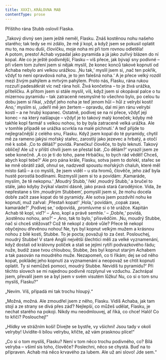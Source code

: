 ```yaml
---
title: XXXI\.KRÁLOVNA MAB
contentType: prose
---
```


  

Příštího rána Stubb oslovil Flaska.

„Takový divný sen jsem ještě neměl, Flasku. Znáš kostěnou nohu našeho starého; tak tedy se mi zdálo, že mě jí kopl, a když jsem se pokusil oplatit mu to, na mou duši, človíčku, moje noha mi při tom rovnou odletěla! A potom, presto! Achab vypadal jako pyramida a já jako zuřivý blázen do ní kopal. Ale co je ještě podivnější, Flasku – víš přece, jak bývají sny podivné – při všem tom zuření jsem si nějak myslil, že konec konců takové kopnutí od Achaba nebylo ani velkou urážkou. ‚Nu tak,‘ myslil jsem si, ‚nač ten pokřik, vždyť to není opravdová noha, je to jen falešná noha.‘ A je přece velký rozdíl mezi živým pahýlem a mrtvým pahýlem. Proto nás, Flasku, rána rukou rozzuří padesátkrát víc než rána holí. Živá končetina – to je živá urážka, přítelíčku. A přitom jsem si stále myslil, víš, když jsem si okopával palce o tu mizernou pyramidu – tak zatraceně nesmyslné to všechno bylo, po celou tu dobu jsem si říkal, ‚vždyť jeho noha je teď jenom hůl – hůl z velrybí kosti! Ano,‘ myslím si, ‚udeřil mě jen žertem – opravdu, dal mi jen ránu velrybí kostí – a ne hrubý kopanec. Ostatně, podívej se na ni přece, vždyť její konec – na který našlapuje – vždyť je to takový malý koneček; kdyby mě takhle kopl farmář s velkou nohou, to by byla zatraceně velká urážka. Ale v tom­hle případě se urážka scvrkla na malé píchnutí.‘ A teď přijde to nejlegračnější z celého snu, Flasku. Když jsem kopal do té pyramidy, chytil mě za rameno jakýsi mořský stařec, zarostlý jako jezevec a hrbatý, a otočí mě k sobě. ‚Co to děláš?‘ povídá. Panečku! člověče, to bylo leknutí. Takový obličej! Ale už v příští chvíli jsem se přestal bát. ‚Co dělám?‘ vyrazil jsem ze sebe konečně. ‚A co je ti do toho, pane Hrbáčku, to bych rád věděl! Chceš, abych kopl tebe?‘ Ale pro pána krále, Flasku, sotva jsem to dořekl, stařec se ke mně obrátil zádí, ohnul se, nadzvedl spoustu mořských chaluh, které měl místo šatů – a co myslíš, že jsem viděl – u sta hromů, člověče, jeho záď byla hustě porostlá bodlinami. Rozmyslil jsem si to a povídám: ‚Kamaráde, myslím, že tě nekopnu.‘ ‚Moudrý Stubb,‘ řekl ‚moudrý Stubb,‘ a bručel to stále, jako kdyby žvýkal vlastní dásně, jako pravá stará čarodějnice. Vida, že nepřestane s tím ‚moudrým Stubbem‘, pomyslil jsem si, že mohu docela dobře začít zase kopat do té pyramidy. Ale sotva jsem pozdvihl nohu ke kopnutí, muž zařval: ‚Přestaň kopat!‘ ‚Hola,‘ povídám, ‚copak zase, kamaráde?‘ ‚Podívej se,‘ odpovídá, ‚promluvme si o té urážce. Kapitán Achab tě kopl, viď?‘ – ‚Ano, kopl a právě semhle.‘ – ‚Dobře,‘ povídá, ‚kostěnou nohou, ano?‘ – ‚Ano, tak to bylo,‘ přisvědčím. ‚Nu, moudrý Stubbe, nač si chceš stěžovat? Což tě nekopl z dobré vůle? Přece tě ne­kopl obyčejnou dřevěnou nohou! Ne, tys byl kopnut velkým mužem a krásnou nohou z bílé kosti, Stubbe. To je pocta; považuji to za čest. Poslouchej, moudrý Stubbe! V staré Anglii největší šlechtici měli za velké vyznamenání, když dostali od královny políček a stali se jejími rytíři podvazkového řádu; nuže, budiž zase tvou chloubou, Stubbe, žes byl kopnut starým Achabem a tak pasován na moudrého muže. Nezapomeň, co ti říkám; dej se od něho kopat, pokládej jeho kopnutí za vyznamenání a neopovaž se chtít kopnutí oplatit. Ty si nemůžeš pomoci, moudrý Stubbe. Nevidíš tu pyramidu?‘ Při těchto slovech se mi najednou podivně rozplynul ve vzduchu. Zachrápal jsem, převalil jsem se a byl jsem v svém visutém lůžku! Nu, co si o tom snu myslíš, Flasku?“

„Nevím. Víš, připadá mi tak trochu hloupý.“

„Možná, možná. Ale zmoudřel jsem z něho, Flasku. Vidíš Achaba, jak tam stojí a ze strany se dívá přes záď? Nejlepší, co můžeš udělat, Flasku, je nechat starého na pokoji. Nikdy mu neodmlouvej, ať říká, co chce! Haló! Co to křičí? Poslouchej!“

„Hlídky ve strážním koši! Dívejte se bystře, vy všichni! Jsou tady v okolí velryby! Uvidíte-li bílou velrybu, křičte, až vám prasknou plíce!“

„Co si o tom myslíš, Flasku? Není v tom něco trochu podivného, co? Bílá velryba – všiml sis toho, člověče? Poslechni, něco se chystá. Buď na to připraven. Achab má něco krvavého za lubem. Ale už ani slovo! Jde sem.“
